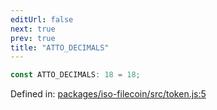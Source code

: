 ```yaml
---
editUrl: false
next: true
prev: true
title: "ATTO_DECIMALS"
---
```


```ts
const ATTO_DECIMALS: 18 = 18;
```

Defined in: [packages/iso-filecoin/src/token.js:5](https://github.com/hugomrdias/filecoin/blob/785c3411e0df74cabd3b2718e9d4a52c466ba914/packages/iso-filecoin/src/token.js#L5)
